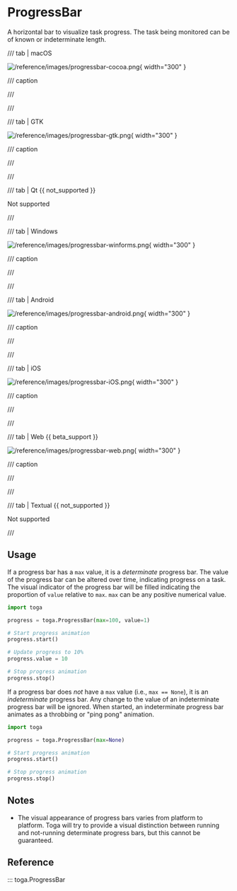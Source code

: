 # ProgressBar

A horizontal bar to visualize task progress. The task being monitored can be of known or indeterminate length.

/// tab | macOS

![/reference/images/progressbar-cocoa.png](/reference/images/progressbar-cocoa.png){ width="300" }

/// caption

///

<!-- TODO: Update alt text -->

///

/// tab | GTK

![/reference/images/progressbar-gtk.png](/reference/images/progressbar-gtk.png){ width="300" }

/// caption

///

<!-- TODO: Update alt text -->

///

/// tab | Qt {{ not_supported }}

Not supported

///

/// tab | Windows

![/reference/images/progressbar-winforms.png](/reference/images/progressbar-winforms.png){ width="300" }

/// caption

///

<!-- TODO: Update alt text -->

///

/// tab | Android

![/reference/images/progressbar-android.png](/reference/images/progressbar-android.png){ width="300" }

/// caption

///

<!-- TODO: Update alt text -->

///

/// tab | iOS

![/reference/images/progressbar-iOS.png](/reference/images/progressbar-iOS.png){ width="300" }

/// caption

///

<!-- TODO: Update alt text -->

///

/// tab | Web {{ beta_support }}

![/reference/images/progressbar-web.png](/reference/images/progressbar-web.png){ width="300" }

/// caption

///

<!-- TODO: Update alt text -->

///

/// tab | Textual {{ not_supported }}

Not supported

///

## Usage

If a progress bar has a `max` value, it is a *determinate* progress bar. The value of the progress bar can be altered over time, indicating progress on a task. The visual indicator of the progress bar will be filled indicating the proportion of `value` relative to `max`. `max` can be any positive numerical value.

```python
import toga

progress = toga.ProgressBar(max=100, value=1)

# Start progress animation
progress.start()

# Update progress to 10%
progress.value = 10

# Stop progress animation
progress.stop()
```

If a progress bar does *not* have a `max` value (i.e., `max == None`), it is an *indeterminate* progress bar. Any change to the value of an indeterminate progress bar will be ignored. When started, an indeterminate progress bar animates as a throbbing or "ping pong" animation.

```python
import toga

progress = toga.ProgressBar(max=None)

# Start progress animation
progress.start()

# Stop progress animation
progress.stop()
```

## Notes

- The visual appearance of progress bars varies from platform to platform. Toga will try to provide a visual distinction between running and not-running determinate progress bars, but this cannot be guaranteed.

## Reference

::: toga.ProgressBar
